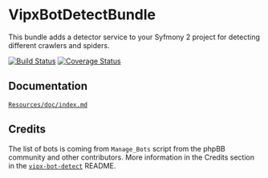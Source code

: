 # VipxBotDetectBundle

This bundle adds a detector service to your Syfmony 2 project for detecting different crawlers and spiders.

[![Build Status](https://secure.travis-ci.org/lennerd/VipxBotDetectBundle.png)](http://travis-ci.org/lennerd/VipxBotDetectBundle)
[![Coverage Status](https://img.shields.io/coveralls/lennerd/VipxBotDetectBundle.svg)](https://coveralls.io/r/lennerd/VipxBotDetectBundle?branch=master)

## Documentation

[`Resources/doc/index.md`](https://github.com/lennerd/VipxBotDetectBundle/blob/master/Resources/doc/index.md)

## Credits

The list of bots is coming from `Manage_Bots` script from the phpBB community and other contributors.
More information in the Credits section in the [`vipx-bot-detect`](https://github.com/lennerd/vipx-bot-detect#credits) README.